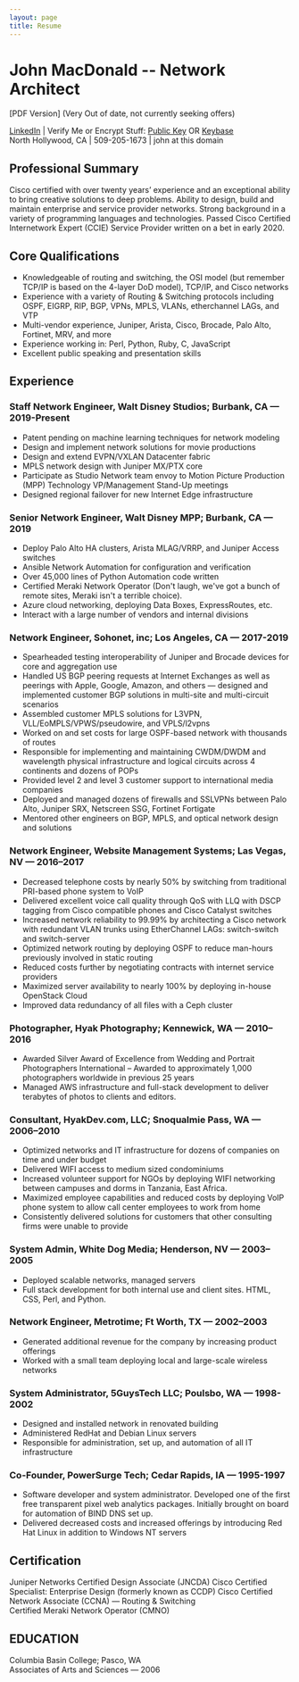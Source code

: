 ```yaml
---
layout: page
title: Resume
---
```

# John MacDonald -- Network Architect

[PDF Version] (Very Out of date, not currently seeking offers)

[LinkedIn](http://www.linkedin.com/in/jmacego "Connecting Professionals") \| Verify Me or Encrypt Stuff: [Public Key](/pubkey "GPG Public Key") OR [Keybase](https://keybase.io/jmacego "Secure Communications Platform")  
North Hollywood, CA  \|  509-205-1673  \|  john at this domain

## Professional Summary
Cisco certified with over twenty years’ experience and an exceptional ability to bring creative solutions to deep problems. Ability to design, build and maintain enterprise and service provider networks. Strong background in a variety of programming languages and technologies. Passed Cisco Certified Internetwork Expert (CCIE) Service Provider written on a bet in early 2020.

## Core Qualifications
* Knowledgeable of routing and switching, the OSI model (but remember TCP/IP is based on the 4-layer DoD model), TCP/IP, and Cisco networks
* Experience with a variety of Routing & Switching protocols including OSPF, EIGRP, RIP, BGP, VPNs, MPLS, VLANs, etherchannel LAGs, and VTP
* Multi-vendor experience, Juniper, Arista, Cisco, Brocade, Palo Alto, Fortinet, MRV, and more
* Experience working in: Perl, Python, Ruby, C, JavaScript
* Excellent public speaking and presentation skills

## Experience
### Staff Network Engineer, Walt Disney Studios; Burbank, CA — 2019-Present
* Patent pending on machine learning techniques for network modeling
* Design and implement network solutions for movie productions
* Design and extend EVPN/VXLAN Datacenter fabric
* MPLS network design with Juniper MX/PTX core
* Participate as Studio Network team envoy to Motion Picture Production (MPP) Technology VP/Management Stand-Up meetings
* Designed regional failover for new Internet Edge infrastructure

### Senior Network Engineer, Walt Disney MPP; Burbank, CA — 2019
* Deploy Palo Alto HA clusters, Arista MLAG/VRRP, and Juniper Access switches
* Ansible Network Automation for configuration and verification
* Over 45,000 lines of Python Automation code written
* Certified Meraki Network Operator (Don't laugh, we've got a bunch of remote sites, Meraki isn't a terrible choice).
* Azure cloud networking, deploying Data Boxes, ExpressRoutes, etc.
* Interact with a large number of vendors and internal divisions

### Network Engineer, Sohonet, inc; Los Angeles, CA — 2017-2019
* Spearheaded testing interoperability of Juniper and Brocade devices for core and aggregation use
* Handled US BGP peering requests at Internet Exchanges as well as peerings with Apple, Google, Amazon, and others — designed and implemented customer BGP solutions in multi-site and multi-circuit scenarios
* Assembled customer MPLS solutions for L3VPN, VLL/EoMPLS/VPWS/pseudowire, and VPLS/l2vpns
* Worked on and set costs for large OSPF-based network with thousands of routes
* Responsible for implementing and maintaining CWDM/DWDM and wavelength physical infrastructure and logical circuits across 4 continents and dozens of POPs
* Provided level 2 and level 3 customer support to international media companies
* Deployed and managed dozens of firewalls and SSLVPNs between Palo Alto, Juniper SRX, Netscreen SSG, Fortinet Fortigate
* Mentored other engineers on BGP, MPLS, and optical network design and solutions

### Network Engineer, Website Management Systems; Las Vegas, NV — 2016–2017
* Decreased telephone costs by nearly 50% by switching from traditional PRI-based phone system to VoIP
* Delivered excellent voice call quality through QoS with LLQ with DSCP tagging from Cisco compatible phones and Cisco Catalyst switches
* Increased network reliability to 99.99% by architecting a Cisco network with redundant VLAN trunks using EtherChannel LAGs: switch-switch and switch-server
* Optimized network routing by deploying OSPF to reduce man-hours previously involved in static routing
* Reduced costs further by negotiating contracts with internet service providers
* Maximized server availability to nearly 100% by deploying in-house OpenStack Cloud
* Improved data redundancy of all files with a Ceph cluster


### Photographer, Hyak Photography; Kennewick, WA — 2010–2016
* Awarded Silver Award of Excellence from Wedding and Portrait Photographers International – Awarded to approximately 1,000 photographers worldwide in previous 25 years
* Managed AWS infrastructure and full-stack development to deliver terabytes of photos to clients and editors.



### Consultant, HyakDev.com, LLC; Snoqualmie Pass, WA — 2006–2010
* Optimized networks and IT infrastructure for dozens of companies on time and under budget
* Delivered WIFI access to medium sized condominiums
* Increased volunteer support for NGOs by deploying WIFI networking between campuses and dorms in Tanzania, East Africa.
* Maximized employee capabilities and reduced costs by deploying VoIP phone system to allow call center employees to work from home
* Consistently delivered solutions for customers that other consulting firms were unable to provide

### System Admin, White Dog Media; Henderson, NV — 2003–2005
* Deployed scalable networks, managed servers
* Full stack development for both internal use and client sites. HTML, CSS, Perl, and Python.


### Network Engineer, Metrotime; Ft Worth, TX — 2002–2003
* Generated additional revenue for the company by increasing product offerings
* Worked with a small team deploying local and large-scale wireless networks


### System Administrator, 5GuysTech LLC; Poulsbo, WA — 1998-2002
* Designed and installed network in renovated building
* Administered RedHat and Debian Linux servers
* Responsible for administration, set up, and automation of all IT infrastructure


### Co-Founder, PowerSurge Tech; Cedar Rapids, IA — 1995-1997
* Software developer and system administrator. Developed one of the first free transparent pixel web analytics packages. Initially brought on board for automation of BIND DNS set up.
* Delivered decreased costs and increased offerings by introducing Red Hat Linux in addition to Windows NT servers


## Certification
Juniper Networks Certified Design Associate (JNCDA)
Cisco Certified Specialist: Enterprise Design (formerly known as CCDP)
Cisco Certified Network Associate (CCNA) — Routing & Switching   
Certified Meraki Network Operator (CMNO)   

## EDUCATION
Columbia Basin College; Pasco, WA   
Associates of Arts and Sciences — 2006
